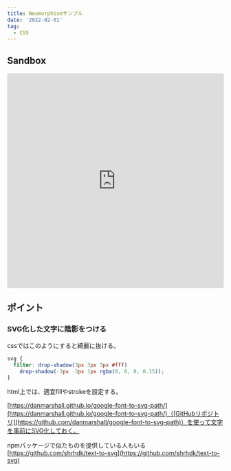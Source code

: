 ```yaml
---
title: Neumorphismサンプル
date: '2022-02-01'
tag:
  - CSS
---
```


## Sandbox


<iframe src="https://codesandbox.io/embed/beautiful-darwin-4gf3h?fontsize=14&hidenavigation=1&theme=dark"
     style="width:100%; height:500px; border:0; border-radius: 4px; overflow:hidden;"
     title="beautiful-darwin-4gf3h"
     allow="accelerometer; ambient-light-sensor; camera; encrypted-media; geolocation; gyroscope; hid; microphone; midi; payment; usb; vr; xr-spatial-tracking"
     sandbox="allow-forms allow-modals allow-popups allow-presentation allow-same-origin allow-scripts"
   ></iframe>

## ポイント

### SVG化した文字に陰影をつける

cssではこのようにすると綺麗に抜ける。
```css
svg {
  filter: drop-shadow(3px 3px 3px #fff)
    drop-shadow(-3px -3px 1px rgba(0, 0, 0, 0.15));
}
```
html上では、適宜fillやstrokeを設定する。

[https://danmarshall.github.io/google-font-to-svg-path/](https://danmarshall.github.io/google-font-to-svg-path/)（[GitHubリポジトリ](https://github.com/danmarshall/google-font-to-svg-path)）を使って文字を事前にSVG化しておく。

npmパッケージで似たものを提供している人もいる[https://github.com/shrhdk/text-to-svg](https://github.com/shrhdk/text-to-svg)

